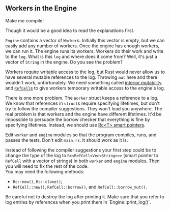 ## Workers in the Engine

Make me compile!

Though it would be a good idea to read the explanations first.

`Engine` contains a vector of `Worker`s. Initially this vector is empty, but we can easily add any number of workers. Once the engine has enough workers, we can run it. The engine runs its workers. Workers do their work and write to the `log`. What is this `log` and where does it come from? Well, it's just a vector of `String` in the engine. Do you see the problem?

Workers require writable access to the log, but Rust would never allow us to have several mutable references to the log. Throwing `mut` here and there wouldn't work, unfortunately. We need something called [interior mutability](https://doc.rust-lang.org/book/ch15-05-interior-mutability.html#interior-mutability-a-mutable-borrow-to-an-immutable-value) and [`RefCell`s](https://doc.rust-lang.org/std/cell/struct.RefCell.html) to give workers temporary writable access to the engine's log. 

There is one more problem. The `Worker` struct keeps a reference to a log. We know that references in `struct`s require specifying lifetimes, but don't try to follow the compiler suggestions. They won't lead you anywhere. The real problem is that workers and the engine have different lifetimes. It'd be impossible to persuade the borrow checker that everything is fine by specifying lifetimes. Instead, we should use [Rc&lt;T> smart pointers](https://doc.rust-lang.org/book/ch15-04-rc.html).

Edit `worker` and `engine` modules so that the program compiles, runs, and passes the tests. Don't edit `main.rs`. It should work as it is.

<div class="hint">
Instead of following the compiler suggestions your first step could be to change the type of the log to <code>Rc&lt;RefCell&lt;Vec&lt;String>>></code> (smart pointer to <code>RefCell</code> with a vector of strings) in both <code>worker</code> and <code>engine</code> modules. Then you will need to fix the rest of the code.
</div>

<div class="hint">
You may need the following methods:

- `Rc::new()`, `Rc::clone()`;
- `RefCell::new()`, `RefCell::borrow()`, and `RefCell::borrow_mut()`.
</div>

<div class="hint">
Be careful not to destroy the log after printing it. Make sure that you refer to log entries by references when you print them in `Engine::print_log()`.
</div>